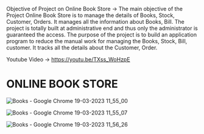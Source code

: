 Objective of Project on Online Book Store ->
The main objective of the Project Online Book Store is to manage the details of Books, Stock, Customer, Orders. It manages all the information about Books, Bill. The project is totally built at administrative end and thus only the administrator is guaranteed the access. The purpose of the project is to build an application program to reduce the manual work for managing the Books, Stock, Bill, customer. It tracks all the details about the Customer, Order.

Youtube Video  -> https://youtu.be/TXss_WoHzpE
# ONLINE BOOK STORE
![Books - Google Chrome 19-03-2023 11_55_00](https://user-images.githubusercontent.com/91693626/226158175-0a8d5210-b436-437f-86e1-772cc6c55922.png)

![Books - Google Chrome 19-03-2023 11_55_07](https://user-images.githubusercontent.com/91693626/226158180-85fc5959-d95a-43b7-bce3-224de5f027bc.png)

![Books - Google Chrome 19-03-2023 11_56_26](https://user-images.githubusercontent.com/91693626/226158185-e15efcf5-c2d8-4f3d-b5e7-6592bb5f686a.png)

